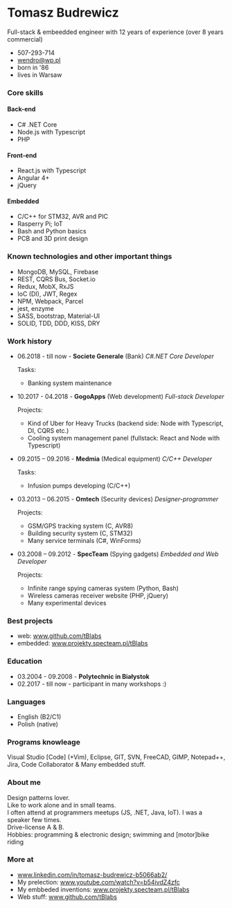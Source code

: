# Tomasz Budrewicz
Full-stack & embeedded engineer with 12 years of experience (over 8 years commercial)

- 507-293-714
- wendro@wp.pl
- born in '86
- lives in Warsaw

### Core skills

#### Back-end
- C# .NET Core
- Node.js with Typescript
- PHP

#### Front-end
- React.js with Typescript
- Angular 4+
- jQuery

#### Embedded
- C/C++ for STM32, AVR and PIC
- Rasperry Pi; IoT
- Bash and Python basics
- PCB and 3D print design

### Known technologies and other important things
- MongoDB, MySQL, Firebase
- REST, CQRS Bus, Socket.io
- Redux, MobX, RxJS
- IoC (DI), JWT, Regex
- NPM, Webpack, Parcel
- jest, enzyme
- SASS, bootstrap, Material-UI
- SOLID, TDD, DDD, KISS, DRY

### Work history
- 06.2018 - till now - **Societe Generale** (Bank)
  *C#.NET Core Developer*  

  Tasks:
  - Banking system maintenance
  
- 10.2017 - 04.2018 - **GogoApps** (Web development)
  *Full-stack Developer*  

  Projects:
  - Kind of Uber for Heavy Trucks (backend side: Node with Typescript, DI, CQRS etc.)  
  - Cooling system management panel (fullstack: React and Node with Typescript)
  
- 09.2015 – 09.2016 - **Medmia** (Medical equipment)
  *C/C++ Developer*  

  Tasks:
  - Infusion pumps developing (C/C++)
  
- 03.2013 – 06.2015 - **Omtech** (Security devices)
  *Designer-programmer*  

  Projects:
  - GSM/GPS tracking system (C, AVR8)  
  - Building security system (C, STM32)  
  - Many service terminals (C#, WinForms)
  
- 03.2008 – 09.2012 - **SpecTeam** (Spying gadgets)
  *Embedded and Web Developer*  

  Projects:
  - Infinite range spying cameras system (Python, Bash)  
  - Wireless cameras receiver website (PHP, jQuery)  
  - Many experimental devices
  
### Best projects
- web: www.github.com/tBlabs
- embedded: www.projekty.specteam.pl/tBlabs

### Education

- 03.2004 - 09.2008 - **Polytechnic in Białystok**
- 02.2017 - till now - participant in many workshops :)

### Languages

- English (B2/C1)
- Polish (native)

### Programs knowleage

Visual Studio [Code] (+Vim), Eclipse, GIT, SVN, FreeCAD, GIMP, Notepad++, Jira, Code Collaborator & Many embedded stuff.

### About me

Design patterns lover.  
Like to work alone and in small teams.  
I often attend at programmers meetups (JS, .NET, Java, IoT). I was a speaker few times.  
Drive-license A & B.  
Hobbies: programming & electronic design; swimming and [motor]bike riding

### More at
- www.linkedin.com/in/tomasz-budrewicz-b5066ab2/
- My prelection: www.youtube.com/watch?v=b54ivdZ4zfc
- My embbeded inventions: www.projekty.specteam.pl/tBlabs
- Web stuff: www.github.com/tBlabs
